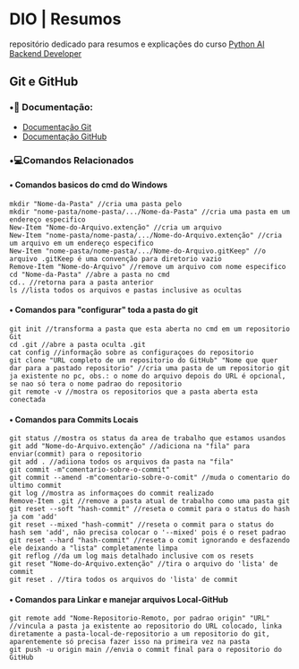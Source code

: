 # DIO | Resumos
repositório dedicado para resumos e explicações do curso [Python AI Backend Developer](https://web.dio.me/track/coding-future-vivo-python-ai-backend-developer)

## Git e GitHub
### •📝 Documentação:
- [Documentação Git](https://git-scm.com/doc)
- [Documentação GitHub](https://docs.github.com/)
### •💻Comandos Relacionados
#### • Comandos basicos do cmd do Windows
```
mkdir "Nome-da-Pasta" //cria uma pasta pelo
mkdir "nome-pasta/nome-pasta/.../Nome-da-Pasta" //cria uma pasta em um endereço especifico
New-Item "Nome-do-Arquivo.extenção" //cria um arquivo
New-Item "nome-pasta/nome-pasta/.../Nome-do-Arquivo.extenção" //cria um arquivo em um endereço especifico
New-Item "nome-pasta/nome-pasta/.../Nome-do-Arquivo.gitKeep" //o arquivo .gitKeep é uma convenção para diretorio vazio
Remove-Item "Nome-do-Arquivo" //remove um arquivo com nome especifico
cd "Nome-da-Pasta" //abre a pasta no cmd
cd.. //retorna para a pasta anterior
ls //lista todos os arquivos e pastas inclusive as ocultas
```
#### • Comandos para "configurar" toda a pasta do git

```
git init //transforma a pasta que esta aberta no cmd em um repositorio Git
cd .git //abre a pasta oculta .git
cat config //informação sobre as configuraçoes do repositorio
git clone "URL completo de um repositorio do GitHub" "Nome que quer dar para a pastado repositorio" //cria uma pasta de um repositorio git ja existente no pc, obs.: o nome do arquivo depois do URL é opcional, se nao só tera o nome padrao do repositorio
git remote -v //mostra os repositorios que a pasta aberta esta conectada
```
#### • Comandos para Commits Locais

```
git status //mostra os status da area de trabalho que estamos usandos
git add "Nome-do-Arquivo.extenção" //adiciona na "fila" para enviar(commit) para o repositorio
git add . //adiiona todos os arquivos da pasta na "fila"
git commit -m"comentario-sobre-o-commit"
git commit --amend -m"comentario-sobre-o-comit" //muda o comentario do ultimo commit
git log //mostra as informaçoes do commit realizado
Remove-Item .git //remove a pasta atual de trabalho como uma pasta git
git reset --soft "hash-commit" //reseta o commit para o status do hash ja com 'add' 
git reset --mixed "hash-commit" //reseta o commit para o status do hash sem 'add', não precisa colocar o '--mixed' pois é o reset padrao
git reset --hard "hash-commit" //reseta o comit ignorando e desfazendo ele deixando a "lista" completamente limpa
git reflog //da um log mais detalhado inclusive com os resets
git reset "Nome-do-Arquivo.extenção" //tira o arquivo do 'lista' de commit 
git reset . //tira todos os arquivos do 'lista' de commit
```
#### • Comandos para Linkar e manejar arquivos Local-GitHub
```
git remote add "Nome-Repositorio-Remoto, por padrao origin" "URL" //vincula a pasta ja existente ao repositorio do URL colocado, linka diretamente a pasta-local-de-repositorio a um repositorio do git, aparentemente só precisa fazer isso na primeira vez na pasta
git push -u origin main //envia o commit final para o repositorio do GitHub
```
